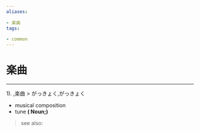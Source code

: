 ```yaml
---
aliases:
    
- 楽曲
tags:
    
- common
---
```


# 楽曲
---
1).
,楽曲 > がっきょく,がっきょく

- musical composition
- tune
**( Noun;)**
> see also: 
            